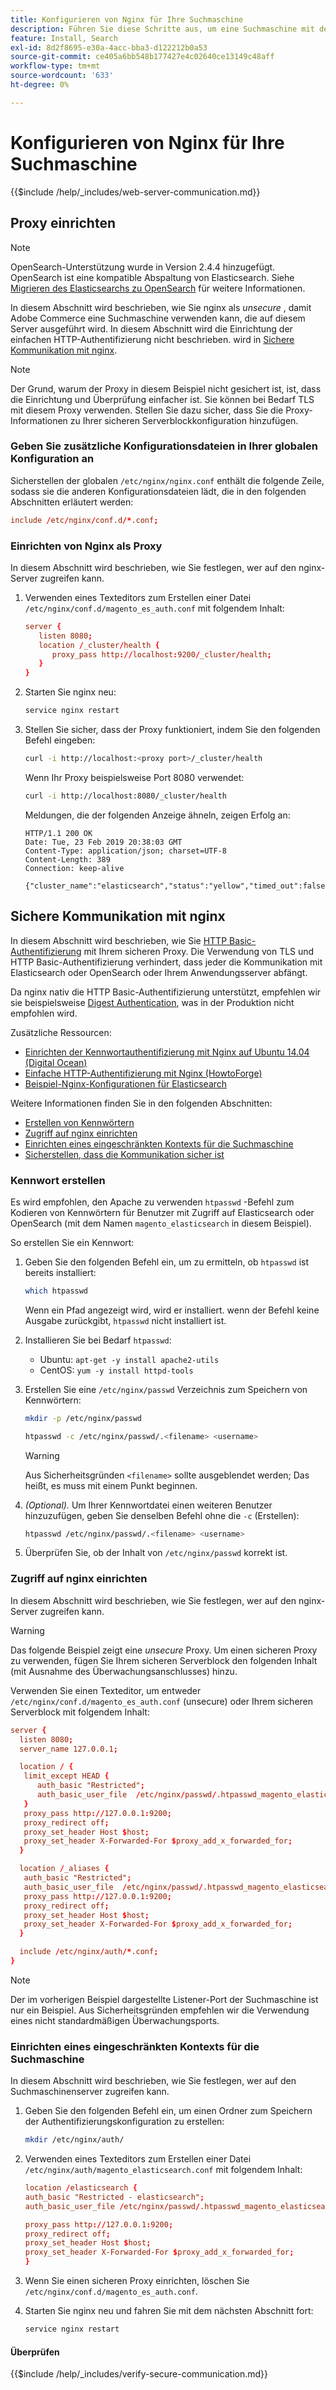 ```yaml
---
title: Konfigurieren von Nginx für Ihre Suchmaschine
description: Führen Sie diese Schritte aus, um eine Suchmaschine mit dem Nginx-Webserver für lokale Installationen von Adobe Commerce und Magento Open Source zu konfigurieren.
feature: Install, Search
exl-id: 8d2f8695-e30a-4acc-bba3-d122212b0a53
source-git-commit: ce405a6bb548b177427e4c02640ce13149c48aff
workflow-type: tm+mt
source-wordcount: '633'
ht-degree: 0%

---
```


# Konfigurieren von Nginx für Ihre Suchmaschine

{{$include /help/_includes/web-server-communication.md}}

## Proxy einrichten

>[!NOTE]
>
>OpenSearch-Unterstützung wurde in Version 2.4.4 hinzugefügt. OpenSearch ist eine kompatible Abspaltung von Elasticsearch. Siehe [Migrieren des Elasticsearchs zu OpenSearch](../../../upgrade/prepare/opensearch-migration.md) für weitere Informationen.

In diesem Abschnitt wird beschrieben, wie Sie nginx als *unsecure* , damit Adobe Commerce eine Suchmaschine verwenden kann, die auf diesem Server ausgeführt wird. In diesem Abschnitt wird die Einrichtung der einfachen HTTP-Authentifizierung nicht beschrieben. wird in [Sichere Kommunikation mit nginx](#secure-communication-with-nginx).

>[!NOTE]
>
>Der Grund, warum der Proxy in diesem Beispiel nicht gesichert ist, ist, dass die Einrichtung und Überprüfung einfacher ist. Sie können bei Bedarf TLS mit diesem Proxy verwenden. Stellen Sie dazu sicher, dass Sie die Proxy-Informationen zu Ihrer sicheren Serverblockkonfiguration hinzufügen.

### Geben Sie zusätzliche Konfigurationsdateien in Ihrer globalen Konfiguration an

Sicherstellen der globalen `/etc/nginx/nginx.conf` enthält die folgende Zeile, sodass sie die anderen Konfigurationsdateien lädt, die in den folgenden Abschnitten erläutert werden:

```conf
include /etc/nginx/conf.d/*.conf;
```

### Einrichten von Nginx als Proxy

In diesem Abschnitt wird beschrieben, wie Sie festlegen, wer auf den nginx-Server zugreifen kann.

1. Verwenden eines Texteditors zum Erstellen einer Datei `/etc/nginx/conf.d/magento_es_auth.conf` mit folgendem Inhalt:

   ```conf
   server {
      listen 8080;
      location /_cluster/health {
         proxy_pass http://localhost:9200/_cluster/health;
      }
   }
   ```

1. Starten Sie nginx neu:

   ```bash
   service nginx restart
   ```

1. Stellen Sie sicher, dass der Proxy funktioniert, indem Sie den folgenden Befehl eingeben:

   ```bash
   curl -i http://localhost:<proxy port>/_cluster/health
   ```

   Wenn Ihr Proxy beispielsweise Port 8080 verwendet:

   ```bash
   curl -i http://localhost:8080/_cluster/health
   ```

   Meldungen, die der folgenden Anzeige ähneln, zeigen Erfolg an:

   ```terminal
   HTTP/1.1 200 OK
   Date: Tue, 23 Feb 2019 20:38:03 GMT
   Content-Type: application/json; charset=UTF-8
   Content-Length: 389
   Connection: keep-alive
   
   {"cluster_name":"elasticsearch","status":"yellow","timed_out":false,"number_of_nodes":1,"number_of_data_nodes":1,"active_primary_shards":5,"active_shards":5,"relocating_shards":0,"initializing_shards":0,"unassigned_shards":5,"delayed_unassigned_shards":0,"number_of_pending_tasks":0,"number_of_in_flight_fetch":0,"task_max_waiting_in_queue_millis":0,"active_shards_percent_as_number":50.0}
   ```

## Sichere Kommunikation mit nginx

In diesem Abschnitt wird beschrieben, wie Sie [HTTP Basic-Authentifizierung](https://nginx.org/en/docs/http/ngx_http_auth_basic_module.html) mit Ihrem sicheren Proxy. Die Verwendung von TLS und HTTP Basic-Authentifizierung verhindert, dass jeder die Kommunikation mit Elasticsearch oder OpenSearch oder Ihrem Anwendungsserver abfängt.

Da nginx nativ die HTTP Basic-Authentifizierung unterstützt, empfehlen wir sie beispielsweise [Digest Authentication](https://www.nginx.com/resources/wiki/modules/auth_digest/), was in der Produktion nicht empfohlen wird.

Zusätzliche Ressourcen:

* [Einrichten der Kennwortauthentifizierung mit Nginx auf Ubuntu 14.04 (Digital Ocean)](https://www.digitalocean.com/community/tutorials/how-to-set-up-password-authentication-with-nginx-on-ubuntu-14-04)
* [Einfache HTTP-Authentifizierung mit Nginx (HowtoForge)](https://www.howtoforge.com/basic-http-authentication-with-nginx)
* [Beispiel-Nginx-Konfigurationen für Elasticsearch](https://gist.github.com/karmi/b0a9b4c111ed3023a52d)

Weitere Informationen finden Sie in den folgenden Abschnitten:

* [Erstellen von Kennwörtern](#create-a-password)
* [Zugriff auf nginx einrichten](#set-up-access-to-nginx)
* [Einrichten eines eingeschränkten Kontexts für die Suchmaschine](#set-up-a-restricted-context-for-the-search-engine)
* [Sicherstellen, dass die Kommunikation sicher ist](#secure-communication-with-nginx)

### Kennwort erstellen

Es wird empfohlen, den Apache zu verwenden `htpasswd` -Befehl zum Kodieren von Kennwörtern für Benutzer mit Zugriff auf Elasticsearch oder OpenSearch (mit dem Namen `magento_elasticsearch` in diesem Beispiel).

So erstellen Sie ein Kennwort:

1. Geben Sie den folgenden Befehl ein, um zu ermitteln, ob `htpasswd` ist bereits installiert:

   ```bash
   which htpasswd
   ```

   Wenn ein Pfad angezeigt wird, wird er installiert. wenn der Befehl keine Ausgabe zurückgibt, `htpasswd` nicht installiert ist.

1. Installieren Sie bei Bedarf `htpasswd`:

   * Ubuntu: `apt-get -y install apache2-utils`
   * CentOS: `yum -y install httpd-tools`

1. Erstellen Sie eine `/etc/nginx/passwd` Verzeichnis zum Speichern von Kennwörtern:

   ```bash
   mkdir -p /etc/nginx/passwd
   ```

   ```bash
   htpasswd -c /etc/nginx/passwd/.<filename> <username>
   ```

   >[!WARNING]
   >
   >Aus Sicherheitsgründen `<filename>` sollte ausgeblendet werden; Das heißt, es muss mit einem Punkt beginnen.

1. *(Optional).* Um Ihrer Kennwortdatei einen weiteren Benutzer hinzuzufügen, geben Sie denselben Befehl ohne die `-c` (Erstellen):

   ```bash
   htpasswd /etc/nginx/passwd/.<filename> <username>
   ```

1. Überprüfen Sie, ob der Inhalt von `/etc/nginx/passwd` korrekt ist.

### Zugriff auf nginx einrichten

In diesem Abschnitt wird beschrieben, wie Sie festlegen, wer auf den nginx-Server zugreifen kann.

>[!WARNING]
>
>Das folgende Beispiel zeigt eine *unsecure* Proxy. Um einen sicheren Proxy zu verwenden, fügen Sie Ihrem sicheren Serverblock den folgenden Inhalt (mit Ausnahme des Überwachungsanschlusses) hinzu.

Verwenden Sie einen Texteditor, um entweder `/etc/nginx/conf.d/magento_es_auth.conf` (unsecure) oder Ihrem sicheren Serverblock mit folgendem Inhalt:

```conf
server {
  listen 8080;
  server_name 127.0.0.1;

  location / {
   limit_except HEAD {
      auth_basic "Restricted";
      auth_basic_user_file  /etc/nginx/passwd/.htpasswd_magento_elasticsearch;
   }
   proxy_pass http://127.0.0.1:9200;
   proxy_redirect off;
   proxy_set_header Host $host;
   proxy_set_header X-Forwarded-For $proxy_add_x_forwarded_for;
  }

  location /_aliases {
   auth_basic "Restricted";
   auth_basic_user_file  /etc/nginx/passwd/.htpasswd_magento_elasticsearch;
   proxy_pass http://127.0.0.1:9200;
   proxy_redirect off;
   proxy_set_header Host $host;
   proxy_set_header X-Forwarded-For $proxy_add_x_forwarded_for;
  }

  include /etc/nginx/auth/*.conf;
}
```

>[!NOTE]
>
>Der im vorherigen Beispiel dargestellte Listener-Port der Suchmaschine ist nur ein Beispiel. Aus Sicherheitsgründen empfehlen wir die Verwendung eines nicht standardmäßigen Überwachungsports.

### Einrichten eines eingeschränkten Kontexts für die Suchmaschine

In diesem Abschnitt wird beschrieben, wie Sie festlegen, wer auf den Suchmaschinenserver zugreifen kann.

1. Geben Sie den folgenden Befehl ein, um einen Ordner zum Speichern der Authentifizierungskonfiguration zu erstellen:

   ```bash
   mkdir /etc/nginx/auth/
   ```

1. Verwenden eines Texteditors zum Erstellen einer Datei `/etc/nginx/auth/magento_elasticsearch.conf` mit folgendem Inhalt:

   ```conf
   location /elasticsearch {
   auth_basic "Restricted - elasticsearch";
   auth_basic_user_file /etc/nginx/passwd/.htpasswd_magento_elasticsearch;
   
   proxy_pass http://127.0.0.1:9200;
   proxy_redirect off;
   proxy_set_header Host $host;
   proxy_set_header X-Forwarded-For $proxy_add_x_forwarded_for;
   }
   ```

1. Wenn Sie einen sicheren Proxy einrichten, löschen Sie `/etc/nginx/conf.d/magento_es_auth.conf`.
1. Starten Sie nginx neu und fahren Sie mit dem nächsten Abschnitt fort:

   ```bash
   service nginx restart
   ```

#### Überprüfen

{{$include /help/_includes/verify-secure-communication.md}}
